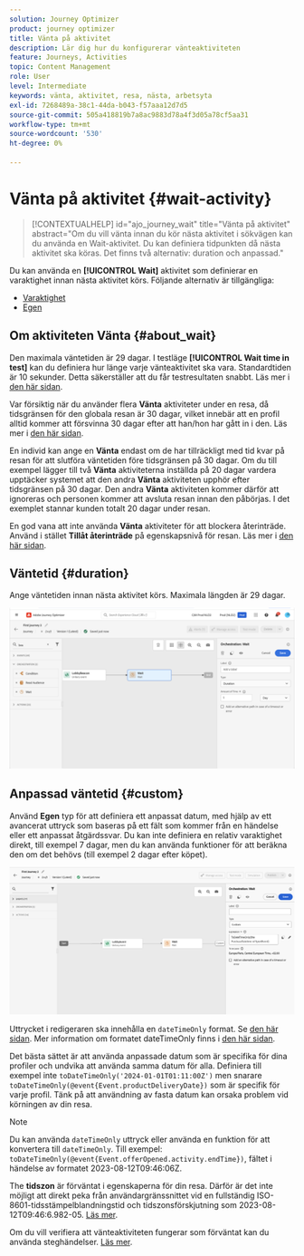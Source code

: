 ```yaml
---
solution: Journey Optimizer
product: journey optimizer
title: Vänta på aktivitet
description: Lär dig hur du konfigurerar vänteaktiviteten
feature: Journeys, Activities
topic: Content Management
role: User
level: Intermediate
keywords: vänta, aktivitet, resa, nästa, arbetsyta
exl-id: 7268489a-38c1-44da-b043-f57aaa12d7d5
source-git-commit: 505a418819b7a8ac9883d78a4f3d05a78cf5aa31
workflow-type: tm+mt
source-wordcount: '530'
ht-degree: 0%

---
```


# Vänta på aktivitet {#wait-activity}

>[!CONTEXTUALHELP]
>id="ajo_journey_wait"
>title="Vänta på aktivitet"
>abstract="Om du vill vänta innan du kör nästa aktivitet i sökvägen kan du använda en Wait-aktivitet. Du kan definiera tidpunkten då nästa aktivitet ska köras. Det finns två alternativ: duration och anpassad."

Du kan använda en **[!UICONTROL Wait]** aktivitet som definierar en varaktighet innan nästa aktivitet körs. Följande alternativ är tillgängliga:

* [Varaktighet](#duration)
* [Egen](#custom)

<!--
* [Email send time optimization](#email_send_time_optimization)
* [Fixed date](#fixed_date) 
-->

## Om aktiviteten Vänta {#about_wait}

Den maximala väntetiden är 29 dagar. I testläge **[!UICONTROL Wait time in test]** kan du definiera hur länge varje vänteaktivitet ska vara. Standardtiden är 10 sekunder. Detta säkerställer att du får testresultaten snabbt. Läs mer i [den här sidan](../building-journeys/testing-the-journey.md).

Var försiktig när du använder flera **Vänta** aktiviteter under en resa, då tidsgränsen för den globala resan är 30 dagar, vilket innebär att en profil alltid kommer att försvinna 30 dagar efter att han/hon har gått in i den. Läs mer i [den här sidan](../building-journeys/journey-gs.md#global_timeout).

En individ kan ange en **Vänta** endast om de har tillräckligt med tid kvar på resan för att slutföra väntetiden före tidsgränsen på 30 dagar. Om du till exempel lägger till två **Vänta** aktiviteterna inställda på 20 dagar vardera upptäcker systemet att den andra **Vänta** aktiviteten upphör efter tidsgränsen på 30 dagar. Den andra **Vänta** aktiviteten kommer därför att ignoreras och personen kommer att avsluta resan innan den påbörjas. I det exemplet stannar kunden totalt 20 dagar under resan.

En god vana att inte använda **Vänta** aktiviteter för att blockera återinträde. Använd i stället **Tillåt återinträde** på egenskapsnivå för resan. Läs mer i [den här sidan](../building-journeys/journey-gs.md#entrance).

## Väntetid {#duration}

Ange väntetiden innan nästa aktivitet körs. Maximala längden är 29 dagar.

![Definiera väntetiden](assets/journey55.png)

<!--
## Fixed date wait{#fixed_date}

Select the date for the execution of the next activity.

![](assets/journey56.png)

-->

## Anpassad väntetid {#custom}

Använd **Egen** typ för att definiera ett anpassat datum, med hjälp av ett avancerat uttryck som baseras på ett fält som kommer från en händelse eller ett anpassat åtgärdssvar. Du kan inte definiera en relativ varaktighet direkt, till exempel 7 dagar, men du kan använda funktioner för att beräkna den om det behövs (till exempel 2 dagar efter köpet).

![Definiera en anpassad väntan med ett uttryck](assets/journey57.png)

Uttrycket i redigeraren ska innehålla en `dateTimeOnly` format. Se [den här sidan](expression/expressionadvanced.md). Mer information om formatet dateTimeOnly finns i [den här sidan](expression/data-types.md).

Det bästa sättet är att använda anpassade datum som är specifika för dina profiler och undvika att använda samma datum för alla. Definiera till exempel inte `toDateTimeOnly('2024-01-01T01:11:00Z')` men snarare `toDateTimeOnly(@event{Event.productDeliveryDate})` som är specifik för varje profil. Tänk på att användning av fasta datum kan orsaka problem vid körningen av din resa.


>[!NOTE]
>
>Du kan använda `dateTimeOnly` uttryck eller använda en funktion för att konvertera till `dateTimeOnly`. Till exempel: `toDateTimeOnly(@event{Event.offerOpened.activity.endTime})`, fältet i händelse av formatet 2023-08-12T09:46:06Z.
>
>The **tidszon** är förväntat i egenskaperna för din resa. Därför är det inte möjligt att direkt peka från användargränssnittet vid en fullständig ISO-8601-tidsstämpelblandningstid och tidszonsförskjutning som 2023-08-12T09:46:6.982-05. [Läs mer](../building-journeys/timezone-management.md).


Om du vill verifiera att vänteaktiviteten fungerar som förväntat kan du använda steghändelser. [Läs mer](../reports/query-examples.md#common-queries).

<!--## Email send time optimization{#email_send_time_optimization}

This type of wait uses a score calculated in Adobe Experience Platform. The score calculates the propensity to click or open an email in the future based on past behavior. Note that the algorithm calculating the score needs a certain amount of data to work. As a result, when it does not have enough data, the default wait time will apply. At publication time, you'll be notified that the default time applies.

>[!NOTE]
>
>The first event of your journey must have a namespace.
>
>This capability is only available after an **[!UICONTROL Email]** activity. You need to have Adobe Campaign Standard.

1. In the **[!UICONTROL Amount of time]** field, define the number of hours to consider to optimize email sending.
1. In the **[!UICONTROL Optimization type]** field, choose if the optimization should increase clicks or opens.
1. In the **[!UICONTROL Default time]** field, define the default time to wait if the predictive send time score is not available.

    >[!NOTE]
    >
    >Note that the send time score can be unavailable because there is not enough data to perform the calculation. In this case, you will be informed, at publication time, that the default time applies.

![](assets/journey57bis.png)-->
